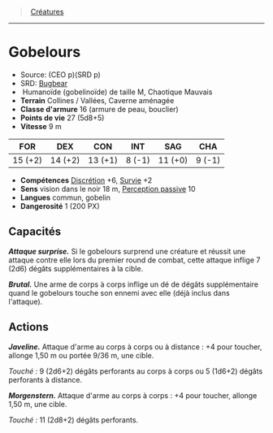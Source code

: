 ﻿> [Créatures](hd_monsters.md)

---

# Gobelours

- Source: (CEO p)(SRD p)
- SRD: [Bugbear](srd_monsters_bugbear.md)
-  Humanoïde (gobelinoïde) de taille M, Chaotique Mauvais
- **Terrain** Collines / Vallées, Caverne aménagée
- **Classe d'armure** 16 (armure de peau, bouclier)
- **Points de vie** 27 (5d8+5)
- **Vitesse** 9 m

|FOR|DEX|CON|INT|SAG|CHA|
|---|---|---|---|---|---|
|15 (+2)|14 (+2)|13 (+1)| 8 (-1)|11 (+0)| 9 (-1)|

- **Compétences** [Discrétion](hd_abilities_dexterity_discretion.md) +6, [Survie](hd_abilities_wisdom_survie.md) +2
- **Sens** vision dans le noir 18 m, [Perception passive](hd_abilities_dexterity_perception_passive.md) 10
- **Langues** commun, gobelin
- **Dangerosité** 1 (200 PX)

## Capacités

**_Attaque surprise._** Si le gobelours surprend une créature et réussit une attaque contre elle lors du premier round de combat, cette attaque inflige 7 (2d6) dégâts supplémentaires à la cible.

**_Brutal._** Une arme de corps à corps inflige un dé de dégâts supplémentaire quand le gobelours touche son ennemi avec elle (déjà inclus dans l'attaque).

## Actions

**_Javeline._** Attaque d'arme au corps à corps ou à distance : +4 pour toucher, allonge 1,50 m ou portée 9/36 m, une cible.

_Touché :_ 9 (2d6+2) dégâts perforants au corps à corps ou 5 (1d6+2) dégâts perforants à distance.

**_Morgenstern._** Attaque d'arme au corps à corps : +4 pour toucher, allonge 1,50 m, une cible.

_Touché :_ 11 (2d8+2) dégâts perforants.

